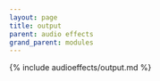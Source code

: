 ```yaml
---
layout: page
title: output
parent: audio effects
grand_parent: modules
---
```


{% include audioeffects/output.md %}
